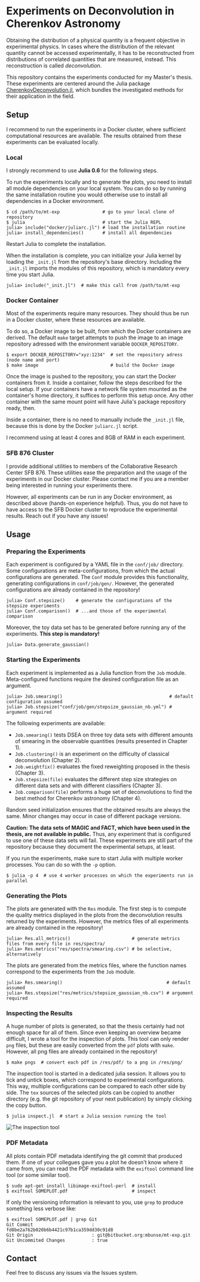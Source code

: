 # Experiments on Deconvolution in Cherenkov Astronomy

Obtaining the distribution of a physical quantity is a frequent objective in experimental physics.
In cases where the distribution of the relevant quantity cannot be accessed experimentally,
it has to be reconstructed from distributions of correlated quantities that are measured, instead.
This reconstruction is called *deconvolution*.

This repository contains the experiments conducted for my Master's thesis.
These experiments are centered around the Julia package
[CherenkovDeconvolution.jl](https://github.com/mirkobunse/CherenkovDeconvolution.jl),
which bundles the investigated methods for their application in the field.


## Setup

I recommend to run the experiments in a Docker cluster, where sufficient computational
resources are available.
The results obtained from these experiments can be evaluated locally.

### Local

I strongly recommend to use **Julia 0.6** for the following steps.

To run the experiments locally and to generate the plots, you need to install all module
dependencies on your local system.
You can do so by running the same installation routine you would otherwise use to install
all dependencies in a Docker environment.

    $ cd /path/to/mt-exp                # go to your local clone of repository
    $ julia                             # start the Julia REPL
    julia> include("docker/juliarc.jl") # load the installation routine
    julia> install_dependencies()       # install all dependencies

Restart Julia to complete the installation.

When the installation is complete, you can initialize your Julia kernel by loading the
`_init.jl` from the repository's base directory.
Including the `_init.jl` imports the modules of this repository, which is mandatory
every time you start Julia.

    julia> include("_init.jl")  # make this call from /path/to/mt-exp


### Docker Container

Most of the experiments require many resources.
They should thus be run in a Docker cluster, where these resources are available.

To do so, a Docker image to be built, from which the Docker containers are derived.
The default `make` target attempts to push the image to an image repository adressed with
the environment variable `DOCKER_REPOSITORY`.

    $ export DOCKER_REPOSITORY="xyz:1234"  # set the repository adress (node name and port)
    $ make image                           # build the Docker image

Once the image is pushed to the repository, you can start the Docker containers from it.
Inside a container, follow the steps described for the local setup.
If your containers have a network file system mounted as the container's home directory,
it suffices to perform this setup once.
Any other container with the same mount point will have Julia's package repository ready,
then.

Inside a container, there is no need to manually include the `_init.jl` file, because this
is done by the Docker `juliarc.jl` script.

I recommend using at least 4 cores and 8GB of RAM in each experiment.


### SFB 876 Cluster

I provide additional utilities to members of the Collaborative Research Center SFB 876.
These utilities ease the preparation and the usage of the experiments in our Docker cluster.
Please contact me if you are a member being interested in running your experiments there.

However, all experiments can be run in any Docker environment, as described above
(hands-on experience helpful).
Thus, you do not have to have access to the SFB Docker cluster to reproduce the experimental
results. Reach out if you have any issues!



## Usage

### Preparing the Experiments

Each experiment is configured by a YAML file in the `conf/job/` directory.
Some configurations are meta-configurations, from which the actual configurations are generated.
The `Conf` module provides this functionality, generating configurations in `conf/job/gen/`.
However, the generated configurations are already contained in the repository!

    julia> Conf.stepsize()    # generate the configurations of the stepsize experiments
    julia> Conf.comparison()  # ...and those of the experimental comparison

Moreover, the toy data set has to be generated before running any of the experiments.
**This step is mandatory!**

    julia> Data.generate_gaussian()


### Starting the Experiments

Each experiment is implemented as a Julia function from the `Job` module.
Meta-configured functions require the desired configuration file as an argument.

    julia> Job.smearing()                                        # default configuration assumed
    julia> Job.stepsize("conf/job/gen/stepsize_gaussian_nb.yml") # argument required

The following experiments are available:

- `Job.smearing()` tests DSEA on three toy data sets with different amounts of smearing in
  the observable quantities (results presented in Chapter 1).
- `Job.clustering()` is an experiment on the difficulty of classical deconvolution (Chapter 2).
- `Job.weightfix()` evaluates the fixed reweighting proposed in the thesis (Chapter 3).
- `Job.stepsize(file)` evaluates the different step size strategies on different data sets
  and with different classifiers (Chapter 3).
- `Job.comparison(file)` performs a huge set of deconvolutions to find the best method for
  Cherenkov astronomy (Chapter 4).

Random seed initialization ensures that the obtained results are always the same.
Minor changes may occur in case of different package versions.

**Caution: The data sets of MAGIC and FACT, which have been used in the thesis, are not available in public.**
Thus, any experiment that is configured to use one of these data sets
will fail. These experiments are still part of the repository because they document the
experimental setups, at least.

If you run the experiments, make sure to start Julia with multiple worker processes.
You can do so with the `-p` option.

    $ julia -p 4  # use 4 worker processes on which the experiments run in parallel


### Generating the Plots

The plots are generated with the `Res` module.
The first step is to compute the quality metrics displayed in the plots from the deconvolution
results returned by the experiments.
However, the metrics files of all experiments are already contained in the repository!

    julia> Res.all_metrics()                       # generate metrics files from every file in res/spectra/
    julia> Res.metrics("res/spectra/smearing.csv") # be selective, alternatively

The plots are generated from the metrics files, where the function names correspond to the
experiments from the `Job` module.

    julia> Res.smearing()                                       # default assumed
    julia> Res.stepsize("res/metrics/stepsize_gaussian_nb.csv") # argument required


### Inspecting the Results

A huge number of plots is generated, so that the thesis certainly had not enough space for all of them.
Since even keeping an overview became difficult, I wrote a tool for the inspection of plots.
This tool can only render `png` files, but these are easily converted from the `pdf` plots with `make`.
However, all png files are already contained in the repository!

    $ make pngs  # convert each pdf in /res/pdf/ to a png in /res/png/

The inspection tool is started in a dedicated julia session.
It allows you to tick and untick boxes, which correspond to experimental configurations.
This way, multiple configurations can be compared to each other side by side.
The `tex` sources of the selected plots can be copied to another directory (e.g. the git
repository of your next publication) by simply clicking the copy button.

    $ julia inspect.jl  # start a Julia session running the tool

![The inspection tool](doc/inspect.png "The inspection tool")


### PDF Metadata

All plots contain PDF metadata identifying the git commit that produced them.
If one of your collegues gave you a plot he doesn't know where it came from, you can read
the PDF metadata with the `exiftool` command line tool (or some similar tool).

    $ sudo apt-get install libimage-exiftool-perl  # install
    $ exiftool SOMEPLOT.pdf                        # inspect

If only the versioning information is relevant to you, use `grep` to produce something less
verbose like:

    $ exiftool SOMEPLOT.pdf | grep Git
    Git Commit                      : fd8be2a762b020b6b4421c97b1ca359dd30c91d8
    Git Origin                      : git@bitbucket.org:mbunse/mt-exp.git
    Git Uncommited Changes          : true



## Contact

Feel free to discuss any issues via the Issues system.


